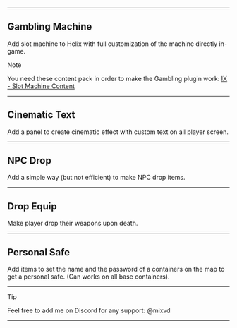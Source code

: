 ----

## Gambling Machine

Add slot machine to Helix with full customization of the machine directly in-game.

> [!NOTE]
> You need these content pack in order to make the Gambling plugin work:
> [IX - Slot Machine Content](https://steamcommunity.com/sharedfiles/filedetails/?id=3140925328)

----

## Cinematic Text

Add a panel to create cinematic effect with custom text on all player screen.

----

## NPC Drop

Add a simple way (but not efficient) to make NPC drop items.

----

## Drop Equip

Make player drop their weapons upon death.

----

## Personal Safe

Add items to set the name and the password of a containers on the map to get a personal safe. (Can works on all base containers).

-----

> [!TIP]
> Feel free to add me on Discord for any support:
> @mixvd

-----
